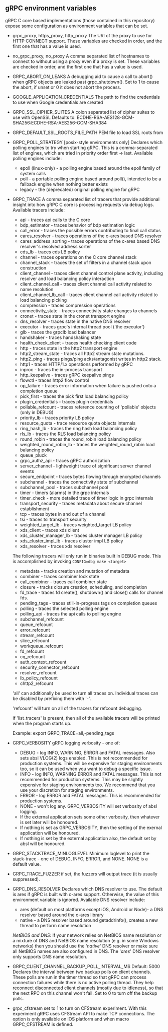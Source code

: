 gRPC environment variables
--------------------------

gRPC C core based implementations (those contained in this repository) expose
some configuration as environment variables that can be set.

* grpc_proxy, https_proxy, http_proxy
  The URI of the proxy to use for HTTP CONNECT support. These variables are
  checked in order, and the first one that has a value is used.

* no_grpc_proxy, no_proxy
  A comma separated list of hostnames to connect to without using a proxy even
  if a proxy is set. These variables are checked in order, and the first one
  that has a value is used.

* GRPC_ABORT_ON_LEAKS
  A debugging aid to cause a call to abort() when gRPC objects are leaked past
  grpc_shutdown(). Set to 1 to cause the abort, if unset or 0 it does not
  abort the process.

* GOOGLE_APPLICATION_CREDENTIALS
  The path to find the credentials to use when Google credentials are created

* GRPC_SSL_CIPHER_SUITES
  A colon separated list of cipher suites to use with OpenSSL
  Defaults to:
    ECDHE-RSA-AES128-GCM-SHA256:ECDHE-RSA-AES256-GCM-SHA384

* GRPC_DEFAULT_SSL_ROOTS_FILE_PATH
  PEM file to load SSL roots from

* GRPC_POLL_STRATEGY [posix-style environments only]
  Declares which polling engines to try when starting gRPC.
  This is a comma-separated list of engines, which are tried in priority order
  first -> last.
  Available polling engines include:
  - epoll (linux-only) - a polling engine based around the epoll family of
    system calls
  - poll - a portable polling engine based around poll(), intended to be a
    fallback engine when nothing better exists
  - legacy - the (deprecated) original polling engine for gRPC

* GRPC_TRACE
  A comma separated list of tracers that provide additional insight into how
  gRPC C core is processing requests via debug logs. Available tracers include:
  - api - traces api calls to the C core
  - bdp_estimator - traces behavior of bdp estimation logic
  - call_error - traces the possible errors contributing to final call status
  - cares_resolver - traces operations of the c-ares based DNS resolver
  - cares_address_sorting - traces operations of the c-ares based DNS
    resolver's resolved address sorter
  - cds_lb - traces cds LB policy
  - channel - traces operations on the C core channel stack
  - channel_stack - traces the set of filters in a channel stack upon
    construction
  - client_channel - traces client channel control plane activity, including
    resolver and load balancing policy interaction
  - client_channel_call - traces client channel call activity related to name
    resolution
  - client_channel_lb_call - traces client channel call activity related
    to load balancing picking
  - compression - traces compression operations
  - connectivity_state - traces connectivity state changes to channels
  - cronet - traces state in the cronet transport engine
  - dns_resolver - traces state in the native DNS resolver
  - executor - traces grpc's internal thread pool ('the executor')
  - glb - traces the grpclb load balancer
  - handshaker - traces handshaking state
  - health_check_client - traces health checking client code
  - http - traces state in the http2 transport engine
  - http2_stream_state - traces all http2 stream state mutations.
  - http2_ping - traces pings/ping acks/antagonist writes in http2 stack.
  - http1 - traces HTTP/1.x operations performed by gRPC
  - inproc - traces the in-process transport
  - http_keepalive - traces gRPC keepalive pings
  - flowctl - traces http2 flow control
  - op_failure - traces error information when failure is pushed onto a
    completion queue
  - pick_first - traces the pick first load balancing policy
  - plugin_credentials - traces plugin credentials
  - pollable_refcount - traces reference counting of 'pollable' objects (only
    in DEBUG)
  - priority_lb - traces priority LB policy
  - resource_quota - trace resource quota objects internals
  - ring_hash_lb - traces the ring hash load balancing policy
  - rls_lb - traces the RLS load balancing policy
  - round_robin - traces the round_robin load balancing policy
  - weighted_round_robin_lb - traces the weighted_round_robin load balancing
    policy
  - queue_pluck
  - grpc_authz_api - traces gRPC authorization
  - server_channel - lightweight trace of significant server channel events
  - secure_endpoint - traces bytes flowing through encrypted channels
  - subchannel - traces the connectivity state of subchannel
  - subchannel_pool - traces subchannel pool
  - timer - timers (alarms) in the grpc internals
  - timer_check - more detailed trace of timer logic in grpc internals
  - transport_security - traces metadata about secure channel establishment
  - tcp - traces bytes in and out of a channel
  - tsi - traces tsi transport security
  - weighted_target_lb - traces weighted_target LB policy
  - xds_client - traces xds client
  - xds_cluster_manager_lb - traces cluster manager LB policy
  - xds_cluster_impl_lb - traces cluster impl LB policy
  - xds_resolver - traces xds resolver

  The following tracers will only run in binaries built in DEBUG mode. This is
  accomplished by invoking `CONFIG=dbg make <target>`
  - metadata - tracks creation and mutation of metadata
  - combiner - traces combiner lock state
  - call_combiner - traces call combiner state
  - closure - tracks closure creation, scheduling, and completion
  - fd_trace - traces fd create(), shutdown() and close() calls for channel fds.
  - pending_tags - traces still-in-progress tags on completion queues
  - polling - traces the selected polling engine
  - polling_api - traces the api calls to polling engine
  - subchannel_refcount
  - queue_refcount
  - error_refcount
  - stream_refcount
  - slice_refcount
  - workqueue_refcount
  - fd_refcount
  - cq_refcount
  - auth_context_refcount
  - security_connector_refcount
  - resolver_refcount
  - lb_policy_refcount
  - chttp2_refcount

  'all' can additionally be used to turn all traces on.
  Individual traces can be disabled by prefixing them with '-'.

  'refcount' will turn on all of the tracers for refcount debugging.

  if 'list_tracers' is present, then all of the available tracers will be
  printed when the program starts up.

  Example:
  export GRPC_TRACE=all,-pending_tags

* GRPC_VERBOSITY
  gRPC logging verbosity - one of:
  - DEBUG - log INFO, WARNING, ERROR and FATAL messages. Also sets absl VLOG(2) logs enabled. This is not recommended for production systems. This will be expensive for staging environments too, so it can be used when you want to debug a specific issue. 
  - INFO - log INFO, WARNING ERROR and FATAL messages. This is not recommended for production systems. This may be slightly expensive for staging environments too. We recommend that you use your discretion for staging environments.
  - ERROR - log ERROR and FATAL messages. This is recommended for production systems.
  - NONE - won't log any.
  GRPC_VERBOSITY will set verbosity of absl logging. 
  - If the external application sets some other verbosity, then whatever is set later will be honoured. 
  - If nothing is set as GRPC_VERBOSITY, then the setting of the exernal application will be honoured.
  - If nothing is set by the external application also, the default set by absl will be honoured.

* GRPC_STACKTRACE_MINLOGLEVEL
  Minimum loglevel to print the stack-trace - one of DEBUG, INFO, ERROR, and NONE.
  NONE is a default value.

* GRPC_TRACE_FUZZER
  if set, the fuzzers will output trace (it is usually suppressed).

* GRPC_DNS_RESOLVER
  Declares which DNS resolver to use. The default is ares if gRPC is built with
  c-ares support. Otherwise, the value of this environment variable is ignored.
  Available DNS resolver include:
  - ares (default on most platforms except iOS, Android or Node)- a DNS
    resolver based around the c-ares library
  - native - a DNS resolver based around getaddrinfo(), creates a new thread to
    perform name resolution

  *NetBIOS and DNS*: If your network relies on NetBIOS name resolution or a mixture of
  DNS and NetBIOS name resolution (e.g. in some Windows networks) then you should use
  the '*native*' DNS resolver or make sure all NetBIOS names are
  also configured in DNS. The '*ares*' DNS resolver only supports DNS name resolution.

* GRPC_CLIENT_CHANNEL_BACKUP_POLL_INTERVAL_MS
  Default: 5000
  Declares the interval between two backup polls on client channels. These polls
  are run in the timer thread so that gRPC can process connection failures while
  there is no active polling thread. They help reconnect disconnected client
  channels (mostly due to idleness), so that the next RPC on this channel won't
  fail. Set to 0 to turn off the backup polls.

* grpc_cfstream
  set to 1 to turn on CFStream experiment. With this experiment gRPC uses CFStream API to make TCP
  connections. The option is only available on iOS platform and when macro GRPC_CFSTREAM is defined.
